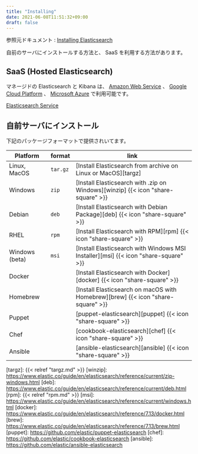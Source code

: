 ```yaml
---
title: "Installing"
date: 2021-06-08T11:51:32+09:00
draft: false
---
```


参照元ドキュメント : [Installing Elasticsearch][Installing Elasticsearch]

[Installing Elasticsearch]: https://www.elastic.co/guide/en/elasticsearch/reference/current/install-elasticsearch.html

自前のサーバにインストールする方法と、 SaaS を利用する方法があります。

## SaaS (Hosted Elasticsearch)
マネージドの Elasticsearch と Kibana は、
[Amazon Web Service](https://aws.amazon.com/marketplace/pp/Elasticsearch-Inc-Elasticsearch-Service-on-Elastic/prodview-voru33wi6xs7k) 、
[Google Cloud Platform](https://console.cloud.google.com/marketplace/product/endpoints/elasticsearch-service.gcpmarketplace.elastic.co?pli=1&project=round-concept-238704&folder=&organizationId=) 、
[Microsoft Azure](https://azuremarketplace.microsoft.com/en-us/marketplace/apps/elastic.ec-azure?tab=Overview)
で利用可能です。

[Elasticsearch Service](https://www.elastic.co/jp/elasticsearch/service)

## 自前サーバにインストール
下記のパッケージフォーマットで提供されいてます。

| Platform       | format   | link                                                                                |
|----------------|----------|-------------------------------------------------------------------------------------|
| Linux, MacOS   | `tar.gz` | [Install Elasticsearch from archive on Linux or MacOS][targz]                       |
| Windows        | `zip`    | [Install Elasticsearch with .zip on Windows][winzip] {{< icon "share-square" >}}    |
| Debian         | `deb`    | [Install Elasticsearch with Debian Package][deb] {{< icon "share-square" >}}        |
| RHEL           | `rpm`    | [Install Elasticsearch with RPM][rpm] {{< icon "share-square" >}}                   |
| Windows (beta) | `msi`    | [Install Elasticsearch with Windows MSI Installer][msi] {{< icon "share-square" >}} |
| Docker         |          | [Install Elasticsearch with Docker][docker] {{< icon "share-square" >}}             |
| Homebrew       |          | [Install Elasticsearch on macOS with Homebrew][brew] {{< icon "share-square" >}}    |
| Puppet         |          | [puppet-elasticsearch][puppet] {{< icon "share-square" >}}                          |
| Chef           |          | [cookbook-elasticsearch][chef] {{< icon "share-square" >}}                          |
| Ansible        |          | [ansible-elasticsearch][ansible] {{< icon "share-square" >}}                        |

[targz]: {{< relref "targz.md" >}}
[winzip]: https://www.elastic.co/guide/en/elasticsearch/reference/current/zip-windows.html
[deb]: https://www.elastic.co/guide/en/elasticsearch/reference/current/deb.html
[rpm]: {{< relref "rpm.md" >}}
[msi]: https://www.elastic.co/guide/en/elasticsearch/reference/current/windows.html
[docker]: https://www.elastic.co/guide/en/elasticsearch/reference/7.13/docker.html
[brew]: https://www.elastic.co/guide/en/elasticsearch/reference/7.13/brew.html
[puppet]: https://github.com/elastic/puppet-elasticsearch
[chef]: https://github.com/elastic/cookbook-elasticsearch
[ansible]: https://github.com/elastic/ansible-elasticsearch
